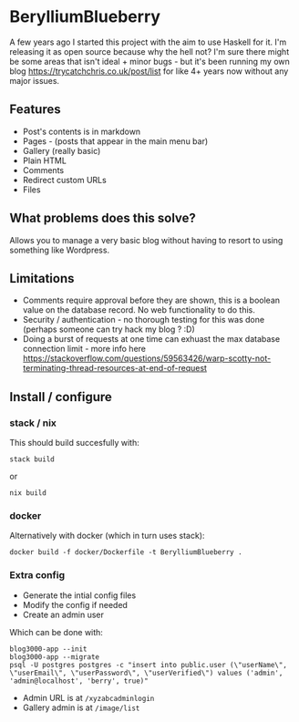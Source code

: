 # BerylliumBlueberry

A few years ago I started this project with the aim to use Haskell for it. I'm releasing it as open source because why the hell not? I'm sure there might be some areas that isn't ideal + minor bugs - but it's been running my own blog <https://trycatchchris.co.uk/post/list> for like 4+ years now without any major issues.

## Features

- Post's contents is in markdown
- Pages - (posts that appear in the main menu bar)
- Gallery (really basic)
- Plain HTML 
- Comments
- Redirect custom URLs
- Files

## What problems does this solve?

Allows you to manage a very basic blog without having to resort to using something like Wordpress.

## Limitations

- Comments require approval before they are shown, this is a boolean value on the database record. No web functionality to do this.
- Security / authentication - no thorough testing for this was done (perhaps someone can try hack my blog ? :D)
- Doing a burst of requests at one time can exhuast the max database connection limit - more info here <https://stackoverflow.com/questions/59563426/warp-scotty-not-terminating-thread-resources-at-end-of-request>

## Install / configure

### stack / nix

This should build succesfully with:
```
stack build
```

or

```
nix build
```

### docker

Alternatively with docker (which in turn uses stack):
```
docker build -f docker/Dockerfile -t BerylliumBlueberry .
```

### Extra config

- Generate the intial config files
- Modify the config if needed
- Create an admin user

Which can be done with:

```
blog3000-app --init
blog3000-app --migrate
psql -U postgres postgres -c "insert into public.user (\"userName\", \"userEmail\", \"userPassword\", \"userVerified\") values ('admin', 'admin@localhost', 'berry', true)"
```

- Admin URL is at `/xyzabcadminlogin`
- Gallery admin is at `/image/list`
